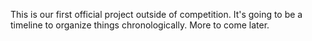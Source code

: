 This is our first official project outside of competition. It's going to be a timeline to organize things chronologically. More to come later.